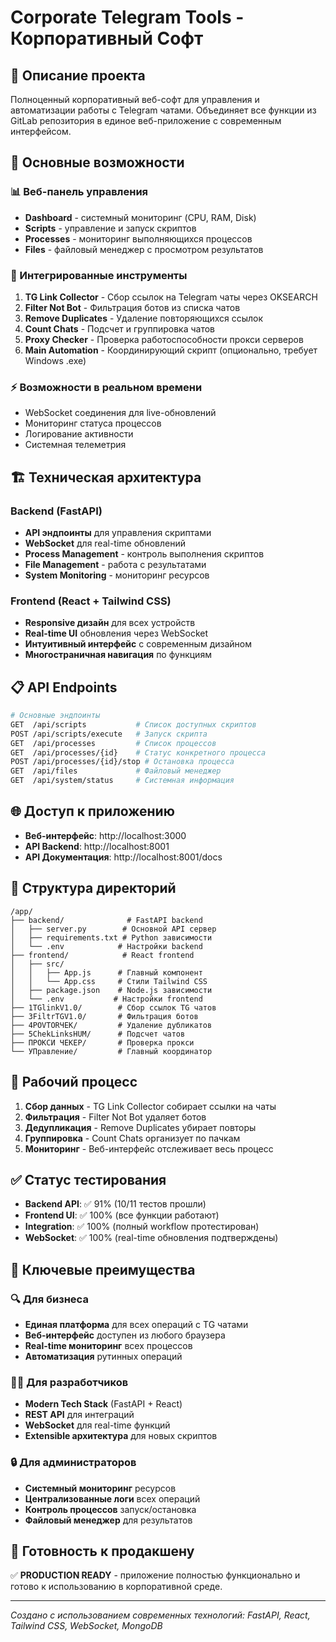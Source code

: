 # Corporate Telegram Tools - Корпоративный Софт

## 🎯 Описание проекта

Полноценный корпоративный веб-софт для управления и автоматизации работы с Telegram чатами. Объединяет все функции из GitLab репозитория в единое веб-приложение с современным интерфейсом.

## 🚀 Основные возможности

### 📊 Веб-панель управления
- **Dashboard** - системный мониторинг (CPU, RAM, Disk)
- **Scripts** - управление и запуск скриптов
- **Processes** - мониторинг выполняющихся процессов
- **Files** - файловый менеджер с просмотром результатов

### 🔧 Интегрированные инструменты
1. **TG Link Collector** - Сбор ссылок на Telegram чаты через OKSEARCH
2. **Filter Not Bot** - Фильтрация ботов из списка чатов
3. **Remove Duplicates** - Удаление повторяющихся ссылок
4. **Count Chats** - Подсчет и группировка чатов
5. **Proxy Checker** - Проверка работоспособности прокси серверов
6. **Main Automation** - Координирующий скрипт (опционально, требует Windows .exe)

### ⚡ Возможности в реальном времени
- WebSocket соединения для live-обновлений
- Мониторинг статуса процессов
- Логирование активности
- Системная телеметрия

## 🏗️ Техническая архитектура

### Backend (FastAPI)
- **API эндпоинты** для управления скриптами
- **WebSocket** для real-time обновлений
- **Process Management** - контроль выполнения скриптов
- **File Management** - работа с результатами
- **System Monitoring** - мониторинг ресурсов

### Frontend (React + Tailwind CSS)
- **Responsive дизайн** для всех устройств
- **Real-time UI** обновления через WebSocket
- **Интуитивный интерфейс** с современным дизайном
- **Многостраничная навигация** по функциям

## 📋 API Endpoints

```bash
# Основные эндпоинты
GET  /api/scripts           # Список доступных скриптов
POST /api/scripts/execute   # Запуск скрипта
GET  /api/processes         # Список процессов
GET  /api/processes/{id}    # Статус конкретного процесса
POST /api/processes/{id}/stop # Остановка процесса
GET  /api/files             # Файловый менеджер
GET  /api/system/status     # Системная информация
```

## 🌐 Доступ к приложению

- **Веб-интерфейс**: http://localhost:3000
- **API Backend**: http://localhost:8001
- **API Документация**: http://localhost:8001/docs

## 📁 Структура директорий

```
/app/
├── backend/              # FastAPI backend
│   ├── server.py        # Основной API сервер
│   ├── requirements.txt # Python зависимости
│   └── .env            # Настройки backend
├── frontend/            # React frontend
│   ├── src/
│   │   ├── App.js      # Главный компонент
│   │   └── App.css     # Стили Tailwind CSS
│   ├── package.json    # Node.js зависимости
│   └── .env           # Настройки frontend
├── 1TGlinkV1.0/        # Сбор ссылок TG чатов
├── 3FiltrTGV1.0/       # Фильтрация ботов
├── 4POVTORЧЕК/         # Удаление дубликатов
├── 5ChekLinksHUM/      # Подсчет чатов
├── ПРОКСИ ЧЕКЕР/       # Проверка прокси
└── УПравление/         # Главный координатор
```

## 🔄 Рабочий процесс

1. **Сбор данных** - TG Link Collector собирает ссылки на чаты
2. **Фильтрация** - Filter Not Bot удаляет ботов
3. **Дедупликация** - Remove Duplicates убирает повторы
4. **Группировка** - Count Chats организует по пачкам
5. **Мониторинг** - Веб-интерфейс отслеживает весь процесс

## ✅ Статус тестирования

- **Backend API**: ✅ 91% (10/11 тестов прошли)
- **Frontend UI**: ✅ 100% (все функции работают)
- **Integration**: ✅ 100% (полный workflow протестирован)
- **WebSocket**: ✅ 100% (real-time обновления подтверждены)

## 🎯 Ключевые преимущества

### 🔍 Для бизнеса
- **Единая платформа** для всех операций с TG чатами
- **Веб-интерфейс** доступен из любого браузера
- **Real-time мониторинг** всех процессов
- **Автоматизация** рутинных операций

### 👨‍💻 Для разработчиков
- **Modern Tech Stack** (FastAPI + React)
- **REST API** для интеграций
- **WebSocket** для real-time функций
- **Extensible архитектура** для новых скриптов

### 🔒 Для администраторов
- **Системный мониторинг** ресурсов
- **Централизованные логи** всех операций
- **Контроль процессов** запуск/остановка
- **Файловый менеджер** для результатов

## 🚀 Готовность к продакшену

✅ **PRODUCTION READY** - приложение полностью функционально и готово к использованию в корпоративной среде.

---

*Создано с использованием современных технологий: FastAPI, React, Tailwind CSS, WebSocket, MongoDB*